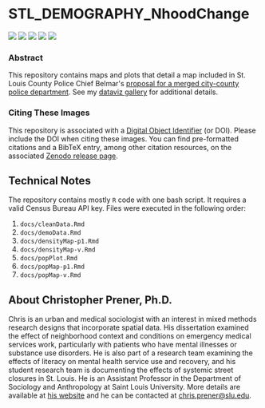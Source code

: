 # STL_DEMOGRAPHY_NhoodChange

[![](https://img.shields.io/badge/extent-st.%20louis%20city-red.svg)](https://github.com/chris-prener/STL_CRIME_Belmar/)
[![](https://img.shields.io/badge/category-crime-orange.svg)](https://github.com/chris-prener/STL_CRIME_Belmar/)
[![](https://img.shields.io/github/release/chris-prener/STL_CRIME_Belmar.svg?label=version)](https://github.com/chris-prener/STL_CRIME_Belmar/releases)
[![](https://img.shields.io/github/last-commit/chris-prener/STL_CRIME_Belmar.svg)](https://github.com/chris-prener/STL_CRIME_Belmar/commits/master)
[![](https://img.shields.io/github/repo-size/chris-prener/STL_CRIME_Belmar.svg)](https://github.com/chris-prener/STL_CRIME_Belmar/)

### Abstract
This repository contains maps and plots that detail a map included in St. Louis County Police Chief Belmar's [proposal for a merged city-county police department](https://bloximages.newyork1.vip.townnews.com/stltoday.com/content/tncms/assets/v3/editorial/8/42/8423788c-c647-54dc-89c9-db985e6e77ce/5c3028f56c8fe.pdf.pdf). See my [dataviz gallery](https://chris-prener.github.io/dataviz/project/stl-pop-change/) for additional details.

### Citing These Images
This repository is associated with a [Digital Object Identifier](https://en.wikipedia.org/wiki/Digital_object_identifier) (or DOI). Please include the DOI when citing these images. You can find pre-formatted citations and a BibTeX entry, among other citation resources, on the associated [Zenodo release page](#).

## Technical Notes
The repository contains mostly `R` code with one bash script. It requires a valid Census Bureau API key. Files were executed in the following order:

1. `docs/cleanData.Rmd`
2. `docs/demoData.Rmd`
3. `docs/densityMap-p1.Rmd`
4. `docs/densityMap-v.Rmd`
5. `docs/popPlot.Rmd`
6. `docs/popMap-p1.Rmd`
7. `docs/popMap-v.Rmd`

## About Christopher Prener, Ph.D.
Chris is an urban and medical sociologist with an interest in mixed methods research designs that incorporate spatial data. His dissertation examined the effect of neighborhood context and conditions on emergency medical services work, particularly with patients who have mental illnesses or substance use disorders. He is also part of a research team examining the effects of literacy on mental health service use and recovery, and his student research team is documenting the effects of systemic street closures in St. Louis. He is an Assistant Professor in the Department of Sociology and Anthropology at Saint Louis University. More details are available at [his website](https://chris-prener.github.io) and he can be contacted at [chris.prener@slu.edu](mailto:chris.prener@slu.edu).
